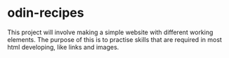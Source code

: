 # odin-recipes
This project will involve making a simple website with different working elements. 
The purpose of this is to practise skills that are required in most html developing, like links and images.
